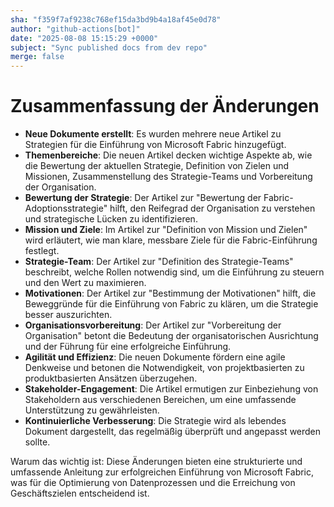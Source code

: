 ```yaml
---
sha: "f359f7af9238c768ef15da3bd9b4a18af45e0d78"
author: "github-actions[bot]"
date: "2025-08-08 15:15:29 +0000"
subject: "Sync published docs from dev repo"
merge: false
---
```


# Zusammenfassung der Änderungen

- **Neue Dokumente erstellt**: Es wurden mehrere neue Artikel zu Strategien für die Einführung von Microsoft Fabric hinzugefügt.
- **Themenbereiche**: Die neuen Artikel decken wichtige Aspekte ab, wie die Bewertung der aktuellen Strategie, Definition von Zielen und Missionen, Zusammenstellung des Strategie-Teams und Vorbereitung der Organisation.
- **Bewertung der Strategie**: Der Artikel zur "Bewertung der Fabric-Adoptionsstrategie" hilft, den Reifegrad der Organisation zu verstehen und strategische Lücken zu identifizieren.
- **Mission und Ziele**: Im Artikel zur "Definition von Mission und Zielen" wird erläutert, wie man klare, messbare Ziele für die Fabric-Einführung festlegt.
- **Strategie-Team**: Der Artikel zur "Definition des Strategie-Teams" beschreibt, welche Rollen notwendig sind, um die Einführung zu steuern und den Wert zu maximieren.
- **Motivationen**: Der Artikel zur "Bestimmung der Motivationen" hilft, die Beweggründe für die Einführung von Fabric zu klären, um die Strategie besser auszurichten.
- **Organisationsvorbereitung**: Der Artikel zur "Vorbereitung der Organisation" betont die Bedeutung der organisatorischen Ausrichtung und der Führung für eine erfolgreiche Einführung.
- **Agilität und Effizienz**: Die neuen Dokumente fördern eine agile Denkweise und betonen die Notwendigkeit, von projektbasierten zu produktbasierten Ansätzen überzugehen.
- **Stakeholder-Engagement**: Die Artikel ermutigen zur Einbeziehung von Stakeholdern aus verschiedenen Bereichen, um eine umfassende Unterstützung zu gewährleisten.
- **Kontinuierliche Verbesserung**: Die Strategie wird als lebendes Dokument dargestellt, das regelmäßig überprüft und angepasst werden sollte.

Warum das wichtig ist: Diese Änderungen bieten eine strukturierte und umfassende Anleitung zur erfolgreichen Einführung von Microsoft Fabric, was für die Optimierung von Datenprozessen und die Erreichung von Geschäftszielen entscheidend ist.

